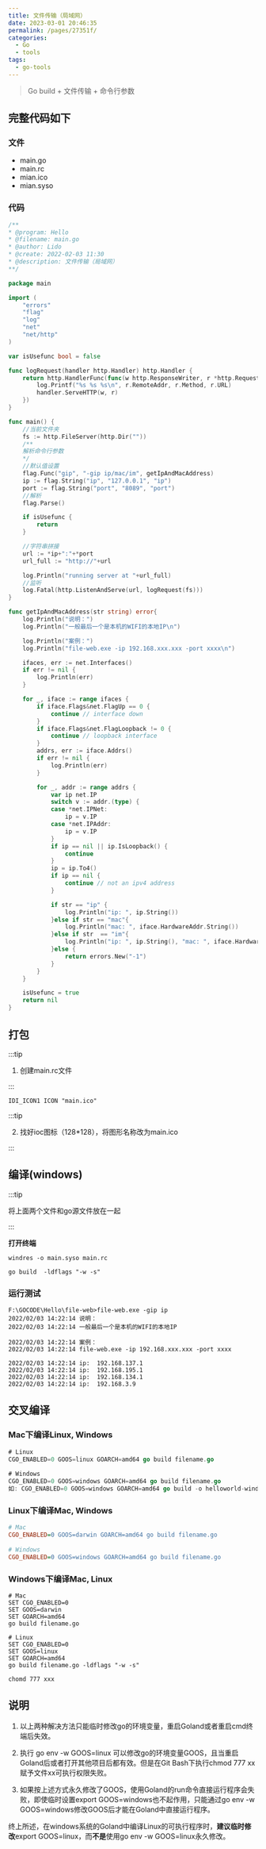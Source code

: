 ```yaml
---
title: 文件传输（局域网）
date: 2023-03-01 20:46:35
permalink: /pages/27351f/
categories:
  - Go
  - tools
tags:
  - go-tools
---
```


> Go build + 文件传输 + 命令行参数
>

<!-- more -->

## 完整代码如下

### 文件

+ main.go
+ main.rc
+ mian.ico
+ mian.syso

### 代码

```go
/**
* @program: Hello
* @filename: main.go
* @author: Lido
* @create: 2022-02-03 11:30
* @description: 文件传输（局域网）
**/

package main

import (
	"errors"
	"flag"
	"log"
	"net"
	"net/http"
)

var isUsefunc bool = false

func logRequest(handler http.Handler) http.Handler {
	return http.HandlerFunc(func(w http.ResponseWriter, r *http.Request) {
		log.Printf("%s %s %s\n", r.RemoteAddr, r.Method, r.URL)
		handler.ServeHTTP(w, r)
	})
}

func main() {
	//当前文件夹
	fs := http.FileServer(http.Dir(""))
	/**
	解析命令行参数
	*/
	//默认值设置
	flag.Func("gip", "-gip ip/mac/im", getIpAndMacAddress)
	ip := flag.String("ip", "127.0.0.1", "ip")
	port := flag.String("port", "8089", "port")
	//解析
	flag.Parse()

	if isUsefunc {
		return
	}

	//字符串拼接
	url := *ip+":"+*port
	url_full := "http://"+url

	log.Println("running server at "+url_full)
	//监听
	log.Fatal(http.ListenAndServe(url, logRequest(fs)))
}

func getIpAndMacAddress(str string) error{
	log.Println("说明：")
	log.Println("一般最后一个是本机的WIFI的本地IP\n")

	log.Println("案例：")
	log.Println("file-web.exe -ip 192.168.xxx.xxx -port xxxx\n")

	ifaces, err := net.Interfaces()
	if err != nil {
		log.Println(err)
	}

	for _, iface := range ifaces {
		if iface.Flags&net.FlagUp == 0 {
			continue // interface down
		}
		if iface.Flags&net.FlagLoopback != 0 {
			continue // loopback interface
		}
		addrs, err := iface.Addrs()
		if err != nil {
			log.Println(err)
		}

		for _, addr := range addrs {
			var ip net.IP
			switch v := addr.(type) {
			case *net.IPNet:
				ip = v.IP
			case *net.IPAddr:
				ip = v.IP
			}
			if ip == nil || ip.IsLoopback() {
				continue
			}
			ip = ip.To4()
			if ip == nil {
				continue // not an ipv4 address
			}

			if str == "ip" {
				log.Println("ip: ", ip.String())
			}else if str == "mac"{
				log.Println("mac: ", iface.HardwareAddr.String())
			}else if str  == "im"{
				log.Println("ip: ", ip.String(), "mac: ", iface.HardwareAddr.String())
			}else {
				return errors.New("-1")
			}
		}
	}

	isUsefunc = true
	return nil
}
```

## 打包

:::tip

1. 创建main.rc文件

:::

```
IDI_ICON1 ICON "main.ico"
```

:::tip

2. 找好ioc图标（128*128），将图形名称改为main.ico

:::

## 编译(windows)

:::tip

将上面两个文件和go源文件放在一起

:::

**打开终端**

```
windres -o main.syso main.rc
```

```
go build  -ldflags "-w -s"
```

### 运行测试

```
F:\GOCODE\Hello\file-web>file-web.exe -gip ip
2022/02/03 14:22:14 说明：
2022/02/03 14:22:14 一般最后一个是本机的WIFI的本地IP

2022/02/03 14:22:14 案例：
2022/02/03 14:22:14 file-web.exe -ip 192.168.xxx.xxx -port xxxx

2022/02/03 14:22:14 ip:  192.168.137.1
2022/02/03 14:22:14 ip:  192.168.195.1
2022/02/03 14:22:14 ip:  192.168.134.1
2022/02/03 14:22:14 ip:  192.168.3.9
```

## 交叉编译

### Mac下编译Linux, Windows

```go
# Linux
CGO_ENABLED=0 GOOS=linux GOARCH=amd64 go build filename.go
 
# Windows
CGO_ENABLED=0 GOOS=windows GOARCH=amd64 go build filename.go
如: CGO_ENABLED=0 GOOS=windows GOARCH=amd64 go build -o helloworld-windows helloworld.go
```

### Linux下编译Mac, Windows

```ini
# Mac
CGO_ENABLED=0 GOOS=darwin GOARCH=amd64 go build filename.go
 
# Windows
CGO_ENABLED=0 GOOS=windows GOARCH=amd64 go build filename.go
```

### Windows下编译Mac, Linux

```avrasm
# Mac
SET CGO_ENABLED=0
SET GOOS=darwin
SET GOARCH=amd64
go build filename.go
 
# Linux
SET CGO_ENABLED=0
SET GOOS=linux
SET GOARCH=amd64
go build filename.go -ldflags "-w -s"
```

```
chomd 777 xxx
```

## 说明

1. 以上两种解决方法只能临时修改go的环境变量，重启Goland或者重启cmd终端后失效。
2. 执行 go env -w GOOS=linux 可以修改go的环境变量GOOS，且当重启Goland后或者打开其他项目后都有效。但是在Git Bash下执行chmod 777 xx赋予文件xx可执行权限失败。

3. 如果按上述方式永久修改了GOOS，使用Goland的run命令直接运行程序会失败，即使临时设置export GOOS=windows也不起作用，只能通过go env -w GOOS=windows修改GOOS后才能在Goland中直接运行程序。

终上所述，在windows系统的Goland中编译Linux的可执行程序时，**建议临时修改**export GOOS=linux，而**不是**使用go env -w GOOS=linux永久修改。